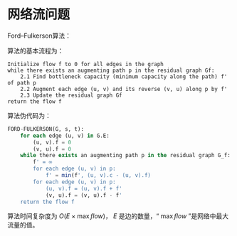 # 网络流问题

Ford–Fulkerson算法：

算法的基本流程为：

```
Initialize flow f to 0 for all edges in the graph
while there exists an augmenting path p in the residual graph Gf:
    2.1 Find bottleneck capacity (minimum capacity along the path) f' of path p
    2.2 Augment each edge (u, v) and its reverse (v, u) along p by f'
    2.3 Update the residual graph Gf
return the flow f
```

算法伪代码为：

```SQL
FORD-FULKERSON(G, s, t):
    for each edge (u, v) in G.E:
        (u, v).f = 0
        (v, u).f = 0
    while there exists an augmenting path p in the residual graph G_f:
        f' = ∞
        for each edge (u, v) in p:
            f' = min(f', (u, v).c - (u, v).f)
        for each edge (u, v) in p:
            (u, v).f = (u, v).f + f'
            (v, u).f = (v, u).f - f'
    return the flow f
```

算法时间复杂度为 $O(E\times \max flow)$， $E$ 是边的数量，“ $\max flow$ ”是网络中最大流量的值。
